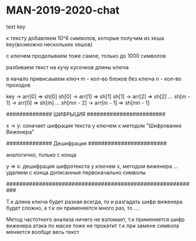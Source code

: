 # MAN-2019-2020-chat

text
key

к тексту добавляем 10^6 символов, которые получим из хеша key(возможно нескольких хешов)

с ключем проделываем тоже самое, только до 1000 символов

разбиваем текст на кучу кусочков длины ключа

в начало привисаывем ключ
m - кол-во блоков без ключа
n - кол-во проходов

key -> arr[0] => sh[0]
sh[0] -> arr[1] => sh[1]
sh[1] -> arr[2] => sh[2]
		...
sh[m - 1] -> arr[0] => sh[m]
		...
sh[mn - 2] -> arr[m - 1] => sh[mn - 1]

##############		ШИФРЫЦИЯ		########################

x -> y: означает шифрация текста y ключем x методом "Шифрование Виженера"

##############		Дешифрация		########################

аналогично, только с конца

y => x: дешифрация шифротекста y ключем x, методом виженера
					...
удаляем с конца дописанные первоначально символы



###########################################################

Т.к длина ключа будет разная всегда, то и разгадать шифр виженера будет сложно, а т.к он применяется много раз, то ....

Метод частотного анализа ничего не взломает, т.к применяется шифр виженера
атака по маске тоже не прокатит т.к при замене символа меняется вообще весь текст
